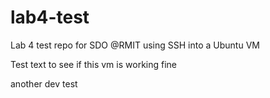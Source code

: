 # lab4-test
Lab 4 test repo for SDO @RMIT using SSH into a Ubuntu VM

Test text to see if this vm is working fine


another dev test